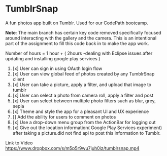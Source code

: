 # TumblrSnap
A fun photos app built on Tumblr. Used for our CodePath bootcamp.

**Note**: The main branch has certain key code removed specifically focused around interacting with the gallery and the camera. 
This is an intentional part of the assignment to fill this code back in to make the app work.

Number of hours = 1 hour + ( 2hours -dealing with Eclipse issues after updating and installing google play services )

1. [x] User can sign in using OAuth login flow
2. [x] User can view global feed of photos created by any TumblrSnap client
3. [x] User can take a picture, apply a filter, and upload that image to tumblr
4. [x] User can select a photo from camera roll, apply a filter and post
5. [x] User can select between multiple photo filters such as blur, grey, sepia
6. [x] Theme and style the app for a pleasant UI and UX experience
7. [] Add the ability for users to comment on photos
8. [x] Use a drop-down menu group from the ActionBar for logging out
9. [x] Give out the location information( Google Play Services experiment)  after taking a picture.did not find api to post this information
to Tumblr.


Link to Video https://www.dropbox.com/s/m5p5r9wu7juh0iz/tumblrsnap.mp4

